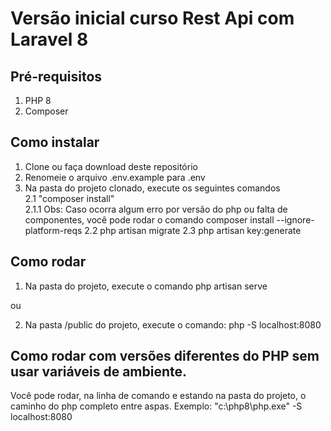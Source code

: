 # Versão inicial curso Rest Api com Laravel 8

## Pré-requisitos
1. PHP 8
2. Composer

## Como instalar

1. Clone ou faça download deste repositório
2. Renomeie o arquivo .env.example para .env
2. Na pasta do projeto clonado, execute os seguintes comandos  
   2.1 "composer install"   
       2.1.1 Obs: Caso ocorra algum erro por versão do php ou falta de componentes, você pode rodar o comando composer install --ignore-platform-reqs
   2.2 php artisan migrate
   2.3 php artisan key:generate

## Como rodar

1. Na pasta do projeto, execute o comando php artisan serve

ou

2. Na pasta /public do projeto, execute o comando:  php -S localhost:8080 

## Como rodar com versões diferentes do PHP sem usar variáveis de ambiente.

Você pode rodar, na linha de comando e estando na pasta do projeto, o caminho do php completo entre aspas. Exemplo: "c:\php8\php.exe" -S localhost:8080 

